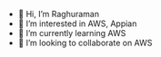 - 👋 Hi, I’m Raghuraman
- 👀 I’m interested in AWS, Appian
- 🌱 I’m currently learning AWS
- 💞️ I’m looking to collaborate on AWS

<!---
Raghuraman439/Raghuraman439 is a ✨ special ✨ repository because its `README.md` (this file) appears on your GitHub profile.
You can click the Preview link to take a look at your changes.
--->
